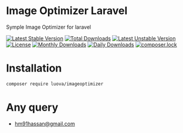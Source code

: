 

# Image Optimizer Laravel
Symple Image Optimizer for laravel

[![Latest Stable Version](https://poser.pugx.org/luova/imageoptimizer/v/stable)](https://packagist.org/packages/luova/imageoptimizer)
[![Total Downloads](https://poser.pugx.org/luova/imageoptimizer/downloads)](https://packagist.org/packages/luova/imageoptimizer)
[![Latest Unstable Version](https://poser.pugx.org/luova/imageoptimizer/v/unstable)](https://packagist.org/packages/luova/imageoptimizer)
[![License](https://poser.pugx.org/luova/imageoptimizer/license)](https://packagist.org/packages/luova/imageoptimizer)
[![Monthly Downloads](https://poser.pugx.org/luova/imageoptimizer/d/monthly)](https://packagist.org/packages/luova/imageoptimizer)
[![Daily Downloads](https://poser.pugx.org/luova/imageoptimizer/d/daily)](https://packagist.org/packages/luova/imageoptimizer)
[![composer.lock](https://poser.pugx.org/luova/imageoptimizer/composerlock)](https://packagist.org/packages/luova/imageoptimizer)



# Installation

```bash
composer require luova/imageoptimizer
```


# Any query

* hm91hassan@gmail.com
